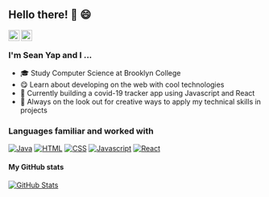 <!--
**seanyap/seanyap** is a ✨ _special_ ✨ repository because its `README.md` (this file) appears on your GitHub profile.
Here are some ideas to get you started:
-->

## Hello there! 👋 😄
<a href="https://www.linkedin.com/in/seanwyap/"><img align="left" width=22px src="https://cdn.jsdelivr.net/npm/simple-icons@v3/icons/linkedin.svg"/></a>
<a href="https://github.com/seanyap/"><img align="left" width=22px src="https://cdn.jsdelivr.net/npm/simple-icons@v3/icons/github.svg"/>
</a>

<br>

### I'm Sean Yap and I ...
  * :mortar_board: Study Computer Science at Brooklyn College
  * :yum: Learn about developing on the web with cool technologies
  * 🚀 Currently building a covid-19 tracker app using Javascript and React
  * 🔎 Always on the look out for creative ways to apply my technical skills in projects 

### Languages familiar and worked with
[![Java](https://img.shields.io/badge/Java-ED8B00?style=for-the-badge&logo=java&logoColor=white)](#)
[![HTML](https://img.shields.io/badge/HTML5-E34F26?style=for-the-badge&logo=html5&logoColor=white)](#)
[![CSS](https://img.shields.io/badge/CSS3-1572B6?style=for-the-badge&logo=css3&logoColor=white)](#)
[![Javascript](https://img.shields.io/badge/JavaScript-F7DF1E?style=for-the-badge&logo=javascript&logoColor=black)](#)
[![React](https://img.shields.io/badge/React-20232A?style=for-the-badge&logo=react&logoColor=61DAFB)](#)

#### My GitHub stats
<a href="https://github.com/seanyap">
<img align="center" src="https://github-readme-streak-stats.herokuapp.com/?user=seanyap" alt="GitHub Stats" title="GitHub Streak" />
</a> 
